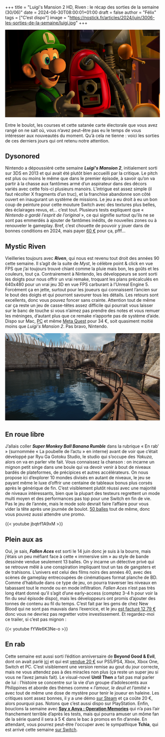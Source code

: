 +++
title = "Luigi's Mansion 2 HD, Riven : le récap des sorties de la semaine (30/06)"
date = 2024-06-30T08:00:01+01:00
draft = false
author = "Félix"
tags = ["C’est dispo"]
image = "https://nostick.fr/articles/2024/juin/3006-les-sorties-de-la-semaine/luigi.jpg"
+++

![Le jeu ](luigi.jpg "Luigi s’apprêtant à passer un coup d’aspi dans le grenier de chez Nintendo afin d'y trouver d’autres vieilleries pour la Switch (allégorie).")

Entre le boulot, les courses et cette satanée carte électorale que vous avez rangé on ne sait où, vous n’avez peut-être pas eu le temps de vous intéresser aux nouveautés du moment. Qu’à cela ne tienne : voici les sorties de ces derniers jours qui ont retenu notre attention.

## Dysonored 

Nintendo a dépoussiéré cette semaine ***Luigi's Mansion 2***, initialement sorti sur 3DS en 2013 et qui avait été plutôt bien accueilli par la critique. Le pitch est plus ou moins le même que dans le premier épisode, à savoir qu’on va partir à la chasse aux fantômes armé d’un aspirateur dans des décors variés avec cette fois-ci plusieurs manoirs. L’intrigue est assez simple (il faut récolter X fragments d’un truc), et la franchise abandonne son côté ouvert en inaugurant un système de missions. Le jeu a eu droit à eu un bon coup de peinture pour cette mouture Switch avec des textures plus belles, des éclairages revus, et… c’est tout. Plusieurs tests expliquent que « *Nintendo a gardé l’esprit de l’original* », ce qui signifie surtout qu’ils ne se sont pas emmerdés à ajouter de fantômes inédits, de nouvelles zones ou à renouveler le gameplay. Bref, c’est chouette de pouvoir y jouer dans de bonnes conditions en 2024, mais payer [60 €](https://www.nintendo.com/fr-fr/Jeux/Jeux-Nintendo-Switch/Luigi-s-Mansion-2-HD-2442032.html) pour ça, pfff…

## Mystic Riven

Vieilleries toujours avec ***Riven***, qui nous est revenu tout droit des années 90 cette semaine. Il s’agit de la suite de *Myst*, le célèbre point & click en vue FPS que j’ai toujours trouvé chiant comme la pluie mais bon, les goûts et les couleurs, tout ça. Contrairement à Nintendo, les développeurs se sont sorti les doigts pour nous offrir un vrai remake, troquant les plans précalculés en 640x480 pour un vrai jeu 3D en vue FPS carburant à l’Unreal Engine 5. Forcément ça en jette, surtout pour les joueurs qui connaissent l’ancien sur le bout des doigts et qui pourront savourer tous les détails. Les retours sont excellents, donc vous pouvez foncer sans crainte. Attention tout de même car ça reste un jeu de casse-têtes assez difficile qui pourrait vous laisser sur le banc de touche si vous n’aimez pas prendre des notes et vous remuer les méninges, d’autant plus que ce remake n’apporte pas de système d’aide. Dispo sur Mac, [PC](https://store.steampowered.com/app/1712350/Riven/) et même [Meta Quest](https://www.meta.com/fr-fr/experiences/6499813506711202/) pour 34 €, soit quasiment moitié moins que *Luigi's Mansion 2*. Pas bravo, Nintendo.

![Le jeu Riven](riven.png "Si vous aimez chercher des trucs pendant des heures, vous allez être servi.")

## En roue libre

J’allais coller ***Super Monkey Ball Banana Rumble*** dans la rubrique « En rab’ » (surnommée « La poubelle de l’actu » en interne) avant de voir que c’était développé par Ryu Ga Gotoku Studio, le studio qui s’occupe des *Yakuza*, alors on va en parler vite fait. Vous connaissez la chanson : on incarne un mignon petit singe dans une boule qui va devoir venir à bout de niveaux bardés de plateformes, de précipices et autres accélérateurs. On nous propose ici d’explorer 10 mondes divisés en autant de niveaux, le jeu se payant même le luxe d’offrir une centaine de tableaux bonus plus corsés après le générique de fin. C’est visiblement plutôt réussi avec une majorité de niveaux intéressants, bien que la plupart des testeurs regrettent un mode multi moyen et des performances pas top pour une Switch en fin de vie. Pas le jeu de l’année, mais le mode solo devrait faire l’affaire pour vous vider la tête après une journée de boulot. [50 balles](https://www.nintendo.com/fr-ch/Jeux/Jeux-Nintendo-Switch/Super-Monkey-Ball-Banana-Rumble-2528573.html) tout de même, donc vous pouvez aussi attendre une promo.

{{< youtube jbqtrf1A9xM >}}

## Plein aux as 

Oui, je sais, ***Fallen Aces*** est sorti le 14 juin donc je suis à la bourre, mais j’étais un peu méfiant face à cette « immersive sim » au style de bande dessinée vendue seulement 13 balles. On y incarne un détective privé qui se retrouve mêlé à une conspiration impliquant tout un tas de gangsters et de trahisons. L’univers est celui des films noirs des années 40, avec des scènes de gameplay entrecoupées de cinématiques format planche de BD. Comme d’habitude dans ce type de jeu, on pourra traverser les niveaux en tabassant tout le monde ou en mode infiltration. *Fallen Aces* n’est pas très long étant donné qu’il s’agit d’une early-access (comptez 3-4 h pour voir la fin du seul épisode dispo), mais les développeurs ont promis d’ajouter des tonnes de contenu au fil du temps. C’est fait par les gens de chez New Blood qui ne sont pas mauvais dans l’exercice, et le jeu [est facturé 12,79 €](https://store.steampowered.com/app/1411910/Fallen_Aces/) donc vous ne devriez pas regretter votre investissement. Et regardez-moi ce trailer, si c’est pas mignon :

{{< youtube fYWe6K3Ne-o >}}

## En rab

Cette semaine est aussi sorti l’édition anniversaire de **Beyond Good & Evil**, dont on avait parlé [ici](https://nostick.fr/articles/2024/juin/2006-une-edition-anniversaire-pour-beyond-good-evil-le-25-juin/) et qui est [vendue 20 €](https://store.steampowered.com/app/2556990/Beyond_Good__Evil__20th_Anniversary_Edition/) sur PS5/PS4, Xbox, Xbox One, Switch et PC. C’est visiblement une version remise au gout du jour correcte, mais ne vous attendez pas à des miracles non plus (ça reste un super jeu si vous ne l’avez jamais fait). Le visual-novel **Until Then** a fait pas mal parler de lui : l’histoire se concentre sur la vie d’un groupe d’adolescents aux Philippines et aborde des thèmes comme « *l’amour, le deuil et l’amitié* » avec tout de même une dose de mystère pour tenir le joueur en haleine. Les critiques sont assez bonnes, il y a une démo [sur Steam](https://store.steampowered.com/app/1574820/Until_Then/) et ça coûte 20 €, alors pourquoi pas. Notons que c’est aussi dispo sur PlayStation. Enfin, bouclons la semaine avec **[Spy x Anya : Operation Memories](https://en.bandainamcoent.eu/spy-x-family/spyxanya-operation-memories)** qui n’a pas l’air franchement terrible d’après les tests, mais qui pourra amuser un môme fan de la série quand il sera à 5 € dans le bac à promos en fin d’année. En attendant, vous pourrez peut-être l'occuper avec le sympathique **Tchia**, qui est arrivé cette semaine [sur Switch](https://www.nintendo.com/fr-fr/Jeux/Jeux-a-telecharger-sur-Nintendo-Switch/Tchia-2559216.html).


